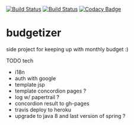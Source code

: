 [![Build Status](https://drone.io/github.com/MaximeArnstamm/budgetizer/status.png)](https://drone.io/github.com/MaximeArnstamm/budgetizer/latest)
[![Build Status](https://travis-ci.org/MaximeArnstamm/budgetizer.svg?branch=master)](https://travis-ci.org/MaximeArnstamm/budgetizer)
[![Codacy Badge](https://api.codacy.com/project/badge/grade/29876620080f482ebf3686b6fa5e6453)](https://www.codacy.com/app/maxime-arnstamm/budgetizer)

budgetizer
==========

side project for keeping up with monthly budget :)


TODO tech
- i18n
- auth with google
- template jsp
- template concordion pages ?
- log w/ papertrail ?
- concordion result to gh-pages
- travis deploy to heroku
- upgrade to java 8 and last version of spring ?
